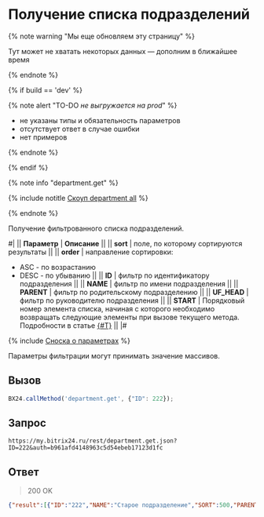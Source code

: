 # Получение списка подразделений

{% note warning "Мы еще обновляем эту страницу" %}

Тут может не хватать некоторых данных — дополним в ближайшее время

{% endnote %}

{% if build == 'dev' %}

{% note alert "TO-DO _не выгружается на prod_" %}

- не указаны типы и обязательность параметров
- отсутствует ответ в случае ошибки
- нет примеров
  
{% endnote %}

{% endif %}

{% note info "department.get" %}

{% include notitle [Скоуп department all](./_include/scope-department-all.md) %}

{% endnote %}

Получение фильтрованного списка подразделений.

#|
|| **Параметр** | **Описание** ||
|| **sort** | поле, по которому сортируются результаты ||
|| **order** | направление сортировки: 
- ASC - по возрастанию
- DESC - по убыванию ||
|| **ID** | фильтр по идентификатору подразделения ||
|| **NAME** | фильтр по имени подразделения ||
|| **PARENT** | фильтр по родительскому подразделению ||
|| **UF_HEAD** | фильтр по руководителю подразделения ||
|| **START** | Порядковый номер элемента списка, начиная с которого необходимо возвращать следующие элементы при вызове текущего метода. Подробности в статье [{#T}](../how-to-call-rest-api/list-methods-pecularities.md) ||
|#

{% include [Сноска о параметрах](../../_includes/required.md) %}

Параметры фильтрации могут принимать значение массивов.

## Вызов

```js
BX24.callMethod('department.get', {"ID": 222});
```

## Запрос

```
https://my.bitrix24.ru/rest/department.get.json?ID=222&auth=b961afd4148963c5d54ebeb17123d1fc
```

## Ответ

> 200 OK

```json
{"result":[{"ID":"222","NAME":"Старое подразделение","SORT":500,"PARENT":"114","UF_HEAD":"11"}],"total":1}
```